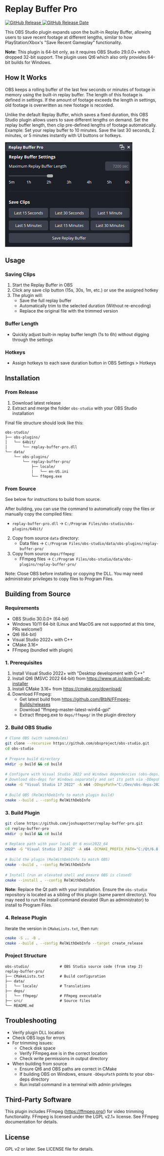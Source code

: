# Replay Buffer Pro

[![GitHub Release](https://img.shields.io/github/v/release/joshuapotter/replay-buffer-pro)
![GitHub Release Date](https://img.shields.io/github/release-date/joshuapotter/replay-buffer-pro?display_date=published_at)](https://github.com/JoshuaPotter/replay-buffer-pro/releases/latest/download/replay-buffer-pro-windows-x64.zip)

This OBS Studio plugin expands upon the built-in Replay Buffer, allowing users to save recent footage at different lengths, similar to how PlayStation/Xbox's "Save Recent Gameplay" functionality.

**Note:** This plugin is 64-bit only, as it requires OBS Studio 29.0.0+ which dropped 32-bit support. The plugin uses Qt6 which also only provides 64-bit builds for Windows.

## How It Works
OBS keeps a rolling buffer of the last few seconds or minutes of footage in memory using the built-in replay buffer. The length of this footage is defined in settings. If the amount of footage exceeds the length in settings, old footage is overwritten as new footage is recorded.

Unlike the default Replay Buffer, which saves a fixed duration, this OBS Studio plugin allows users to save different lengths on demand. Set the replay buffer length, then clip pre-defined lengths of footage automatically. Example: Set your replay buffer to 10 minutes. Save the last 30 seconds, 2 minutes, or 5 minutes instantly with UI buttons or hotkeys.

![Screenshot](./screenshot.png)

## Usage

### Saving Clips
1. Start the Replay Buffer in OBS
2. Click any save clip button (15s, 30s, 1m, etc.) or use the assigned hotkey
3. The plugin will:
   - Save the full replay buffer
   - Automatically trim to the selected duration (Without re-encoding)
   - Replace the original file with the trimmed version

### Buffer Length
- Quickly adjust built-in replay buffer length (1s to 6h) without digging through the settings

### Hotkeys
- Assign hotkeys to each save duration button in OBS Settings > Hotkeys

## Installation

### From Release

1. Download latest release
2. Extract and merge the folder `obs-studio` with your OBS Studio installation

Final file structure should look like this:
```
obs-studio/
├── obs-plugins/
│   └── 64bit/
│       └── replay-buffer-pro.dll
└── data/
    └── obs-plugins/
        └── replay-buffer-pro/
            ├── locale/
            │   └── en-US.ini
            └── ffmpeg.exe
```

### From Source 

See below for instructions to build from source.

After building, you can use the command to automatically copy the files or manually copy the compiled files:
   - `replay-buffer-pro.dll` → `C:/Program Files/obs-studio/obs-plugins/64bit/`
2. Copy from source `data` directory:
   - Data files → `C:/Program Files/obs-studio/data/obs-plugins/replay-buffer-pro/`
3. Copy from source `deps/ffmpeg`:
   - FFmpeg files → `C:/Program Files/obs-studio/data/obs-plugins/replay-buffer-pro/`

Note: Close OBS before installing or copying the DLL. You may need administrator privileges to copy files to Program Files.

## Building from Source

### Requirements

- OBS Studio 30.0.0+ (64-bit)
- Windows 10/11 64-bit (Linux and MacOS are not supported at this time, PRs welcome!)
- Qt6 (64-bit)
- Visual Studio 2022+ with C++
- CMake 3.16+
- FFmpeg (bundled with plugin)

### 1. Prerequisites

1. Install Visual Studio 2022+ with "Desktop development with C++"
2. Install Qt6 (MSVC 2022 64-bit) from https://www.qt.io/download-qt-installer
3. Install CMake 3.16+ from https://cmake.org/download/
4. Download FFmpeg:
   - Get latest build from https://github.com/BtbN/FFmpeg-Builds/releases
   - Download "ffmpeg-master-latest-win64-gpl"
   - Extract ffmpeg.exe to `deps/ffmpeg/` in the plugin directory

### 2. Build OBS Studio

```bash
# Clone OBS (with submodules)
git clone --recursive https://github.com/obsproject/obs-studio.git
cd obs-studio

# Prepare build directory
mkdir -p build && cd build

# Configure with Visual Studio 2022 and Windows dependencies (obs-deps)
# Download obs-deps for Windows separately and set its path via -DDepsPath  (otherwise, omit this parameter)
cmake -G "Visual Studio 17 2022" -A x64 -DDepsPath="C:/Dev/obs-deps-2022" ..

# Build OBS (RelWithDebInfo to match plugin build)
cmake --build . --config RelWithDebInfo
```

### 3. Build Plugin

```bash
git clone https://github.com/joshuapotter/replay-buffer-pro.git
cd replay-buffer-pro
mkdir -p build && cd build

# Replace path with your local Qt 6 msvc2022_64
cmake -G "Visual Studio 17 2022" -A x64 -DCMAKE_PREFIX_PATH="C:/Qt/6.8.2/msvc2022_64" ..

# Build the plugin (RelWithDebInfo to match OBS)
cmake --build . --config RelWithDebInfo

# Install (run an elevated shell and ensure OBS is closed)
cmake --install . --config RelWithDebInfo
```
**Note:** Replace the Qt path with your installation. Ensure the `obs-studio` repository is located as a sibling of this plugin (same parent directory). You may need to run the install command elevated (Run as administrator) to install to Program Files.

### 4. Release Plugin
Iterate the version in `CMakeLists.txt`, then run:
```bash
cmake -S .. -B .
cmake --build . --config RelWithDebInfo --target create_release
```

### Project Structure

```
obs-studio/              # OBS Studio source code (from step 2)
replay-buffer-pro/
├── CMakeLists.txt       # Build configuration
├── data/               
│   └── locale/          # Translations
├── deps/
│   └── ffmpeg/          # FFmpeg executable
├── src/                 # Source files
└── README.md
```

## Troubleshooting

- Verify plugin DLL location
- Check OBS logs for errors
- For trimming issues:
  - Check disk space
  - Verify FFmpeg.exe is in the correct location
  - Check write permissions in output directory
- When building from source
  - Ensure Qt6 and OBS paths are correct in CMake
  - If building OBS on Windows, ensure `-DDepsPath` points to your obs-deps directory
  - Run install command in a terminal with admin privileges

## Third-Party Software

This plugin includes FFmpeg (https://ffmpeg.org/) for video trimming functionality.
FFmpeg is licensed under the LGPL v2.1+ license. See FFmpeg documentation for details.

## License

GPL v2 or later. See LICENSE file for details. 
